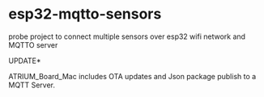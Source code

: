 # esp32-mqtto-sensors
probe project to connect multiple sensors over esp32 wifi network and MQTTO server

UPDATE*

ATRIUM_Board_Mac includes OTA updates and Json package publish to a MQTT Server.
